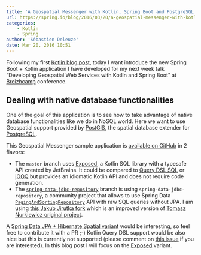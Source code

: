 ```yaml
---
title: 'A Geospatial Messenger with Kotlin, Spring Boot and PostgreSQL'
url: https://spring.io/blog/2016/03/20/a-geospatial-messenger-with-kotlin-spring-boot-and-postgresql
categories:
    - Kotlin
    - Spring
author: 'Sébastien Deleuze'
date: Mar 20, 2016 10:51
---
```


Following my first [Kotlin blog post](https://spring.io/blog/2016/02/15/developing-spring-boot-applications-with-kotlin), today I want introduce the new Spring Boot + Kotlin application I have developed for my next week talk “Developing Geospatial Web Services with Kotlin and Spring Boot” at [Breizhcamp](http://www.breizhcamp.org/) conference.

## Dealing with native database functionalities

One of the goal of this application is to see how to take advantage of native database functionalities like we do in NoSQL world. Here we want to use Geospatial support provided by [PostGIS](http://postgis.net/), the spatial database extender for [PostgreSQL](http://postgresql.org/).

This Geospatial Messenger sample application is [available on GitHub](https://github.com/sdeleuze/geospatial-messenger) in 2 flavors:
- The `master` branch uses [Exposed](https://github.com/JetBrains/Exposed), a Kotlin SQL library with a typesafe API created by JetBrains. It could be compared to [Query DSL SQL](https://github.com/querydsl/querydsl/tree/master/querydsl-sql) or [jOOQ](http://www.jooq.org/) but provides an idiomatic Kotlin API and does not require code generation.
- The [`spring-data-jdbc-repository`](https://github.com/sdeleuze/geospatial-messenger/tree/spring-data-jdbc-repository) branch is using `spring-data-jdbc-repository`, a community project that allows to use Spring Data [`PagingAndSortingRepository`](https://docs.spring.io/spring-data/data-commons/docs/current/api/org/springframework/data/repository/PagingAndSortingRepository.html) API with raw SQL queries without JPA. I am using [this Jakub Jirutka fork](https://github.com/jirutka/spring-data-jdbc-repository/) which is an improved version of [Tomasz Nurkiewicz original project](https://github.com/nurkiewicz/spring-data-jdbc-repository).

A [Spring Data JPA + Hibernate Spatial variant](https://github.com/sebastianperruolo/spring-gis) would be interesting, so feel free to contribute it with a PR ;-) Kotlin Query DSL support would be also nice but this is currently not supported (please comment on [this issue](https://github.com/querydsl/querydsl/issues/1828) if you are interested). In this blog post I will focus on the [Exposed](https://github.com/JetBrains/Exposed) variant.


